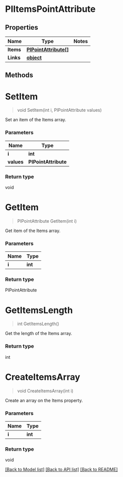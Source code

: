 # PIItemsPointAttribute

## Properties
Name | Type | Notes
------------ | ------------- | -------------
**Items** | **[**PIPointAttribute[]**](../Model/PIPointAttribute.md)**
**Links** | **[**object**](../Model/Object.md)**

## Methods

# **SetItem**
> void SetItem(int i, PIPointAttribute values)

Set an item of the Items array.

### Parameters

Name | Type
------------- | -------------
 **i** | **int**
 **values** | **PIPointAttribute**

### Return type

void


# **GetItem**
> PIPointAttribute GetItem(int i)

Get item of the Items array.

### Parameters

Name | Type
------------- | -------------
 **i** | **int**

### Return type

PIPointAttribute


# **GetItemsLength**
> int GetItemsLength()

Get the length of the Items array.


### Return type

int


# **CreateItemsArray**
> void CreateItemsArray(int i)

Create an array on the Items property.

### Parameters

Name | Type
------------- | -------------
 **i** | **int**

### Return type

void

[[Back to Model list]](../../README.md#documentation-for-models) [[Back to API list]](../../README.md#documentation-for-api-endpoints) [[Back to README]](../../README.md)
